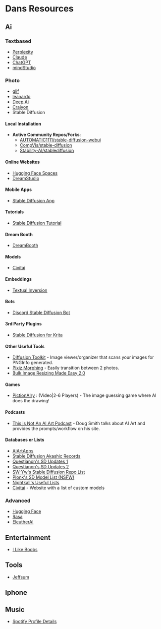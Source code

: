 # Dans Resources

## Ai
### Textbased
- [Perplexity](https://www.perplexity.ai/)
- [Claude](https://claude.ai/)
- [ChatGPT](https://chatgpt.com/)
- [mindStudio](https://mindstudio.ai/)
### Photo
- [glif](https://glif.app/glifs)
- [leanardo](https://leonardo.ai)
- [Deep Ai](https://deepai.org)
- [Craiyon](https://www.craiyon.com/)
- Stable Diffusion
#### Local Installation
- **Active Community Repos/Forks**:
  - [AUTOMATIC1111/stable-diffusion-webui](https://github.com/AUTOMATIC1111/stable-diffusion-webui)
  - [CompVis/stable-diffusion](https://github.com/CompVis/stable-diffusion)
  - [Stability-AI/stablediffusion](https://github.com/Stability-AI/stablediffusion)
#### Online Websites
- [Hugging Face Spaces](https://huggingface.co/spaces)
- [DreamStudio](https://beta.dreamstudio.ai/)
#### Mobile Apps
- [Stable Diffusion App](https://github.com/divamgupta/stable-diffusion-tensorflow)
#### Tutorials
- [Stable Diffusion Tutorial](https://stable-diffusion-art.com/tutorial/)
#### Dream Booth
- [DreamBooth](https://github.com/XavierXiao/Dreambooth-Stable-Diffusion)
#### Models
- [Civitai](https://civitai.com/)
#### Embeddings
- [Textual Inversion](https://github.com/rinongal/textual_inversion)
#### Bots
- [Discord Stable Diffusion Bot](https://github.com/Kilvoctu/aiyabot)
#### 3rd Party Plugins
- [Stable Diffusion for Krita](https://github.com/sddebz/stable-diffusion-krita-plugin)
#### Other Useful Tools
- [Diffusion Toolkit](https://github.com/RupertAvery/DiffusionToolkit) - Image viewer/organizer that scans your images for PNGInfo generated.
- [Pixiz Morphing](https://pixiz.com/morphing) - Easily transition between 2 photos.
- [Bulk Image Resizing Made Easy 2.0](https://www.birme.net/)
#### Games
- [PictionAIry](https://pictionairy.com/) : (Video|2-6 Players) - The image guessing game where AI does the drawing!
#### Podcasts
- [This is Not An AI Art Podcast](https://www.thisisnotanaiartpodcast.com/) - Doug Smith talks about AI Art and provides the prompts/workflow on his site.
#### Databases or Lists
- [AiArtApps](https://aiartapps.com/)
- [Stable Diffusion Akashic Records](https://github.com/Maks-s/sd-akashic)
- [Questianon's SD Updates 1](https://github.com/questianon/sdupdates)
- [Questianon's SD Updates 2](https://rentry.org/sdupdates)
- [SW-Yw's Stable Diffusion Repo List](https://github.com/sw-yx/ai-notes)
- [Plonk's SD Model List (NSFW)](https://rentry.org/sdmodels)
- [Nightkall's Useful Lists](https://rentry.org/nkstable)
- [Civitai](https://civitai.com/) - Website with a list of custom models
### Advanced
- [Hugging Face](https://huggingface.co)
- [Rasa](https://rasa.com)
- [EleutherAI](https://www.eleuther.ai/artifacts/gpt-neo)

## Entertainment
- [I Like Boobs](braincandydan.github.io/i-like-boobs)

## Tools
- [Jeffsum](https://jeffsum.com/)

## Iphone

## Music
- [Spotify Profile Details](https://spotify-profile.herokuapp.com)



